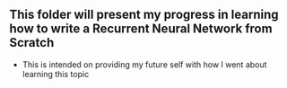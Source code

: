 ## This folder will present my progress in learning how to write a Recurrent Neural Network from Scratch
- This is intended on providing my future self with how I went about learning this topic